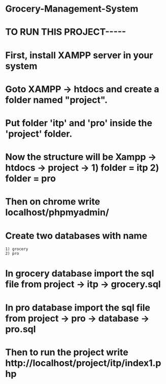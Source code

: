 # Grocery-Management-System

# TO RUN THIS PROJECT-----

# First, install XAMPP server in your system
# Goto XAMPP -> htdocs and create a folder named "project".
# Put folder 'itp' and 'pro' inside the 'project' folder.
# Now the structure will be Xampp -> htdocs -> project -> 1) folder = itp 2) folder = pro
# Then on chrome write localhost/phpmyadmin/
# Create two databases with name
    1) grocery
    2) pro
# In grocery database import the sql file from project -> itp -> grocery.sql
# In pro database import the sql file from project -> pro -> database -> pro.sql
# Then to run the project write http://localhost/project/itp/index1.php

